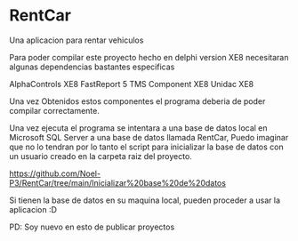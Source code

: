 # RentCar
Una aplicacion para rentar vehiculos

Para poder compilar este proyecto hecho en delphi version XE8 necesitaran algunas dependencias bastantes especificas

AlphaControls XE8
FastReport 5
TMS Component XE8
Unidac XE8

Una vez Obtenidos estos componentes el programa deberia de poder compilar correctamente.

Una vez ejecuta el programa se intentara  a una base de datos local en Microsoft SQL Server a una base de datos llamada RentCar, Puedo imaginar que no lo tendran por lo tanto
el script para inicializar la base de datos con un usuario creado en la carpeta raiz del proyecto.

https://github.com/Noel-P3/RentCar/tree/main/Inicializar%20base%20de%20datos

Si tienen la base de datos en su maquina local, pueden proceder a usar la aplicacion :D

PD: Soy nuevo en esto de publicar proyectos
